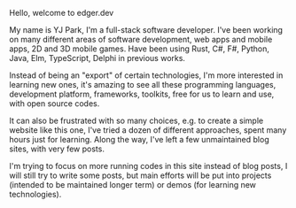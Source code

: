 Hello, welcome to edger.dev

My name is YJ Park, I'm a full-stack software developer. I've been working on many different areas of software development, web apps and mobile apps, 2D and 3D mobile games. Have been using Rust, C#, F#, Python, Java, Elm, TypeScript, Delphi in previous works.

Instead of being an "export" of certain technologies, I'm more interested in learning new ones, it's amazing to see all these programming languages, development platform, frameworks, toolkits, free for us to learn and use, with open source codes.

It can also be frustrated with so many choices, e.g. to create a simple website like this one, I've tried a dozen of different approaches, spent many hours just for learning. Along the way, I've left a few unmaintained blog sites, with very few posts.

I'm trying to focus on more running codes in this site instead of blog posts, I will still try to write some posts, but main efforts will be put into projects (intended to be maintained longer term) or demos (for learning new technologies).
